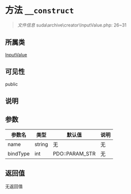 # 方法 `__construct`

> *文件信息* suda\archive\creator\InputValue.php: 26~31

## 所属类 

[InputValue](../InputValue.md)

## 可见性

 public 

## 说明



## 参数


| 参数名 | 类型 | 默认值 | 说明 |
|--------|-----|-------|-------|
| name |  string | 无 | 无 |
| bindType |  int | PDO::PARAM_STR | 无 |



## 返回值

无返回值
